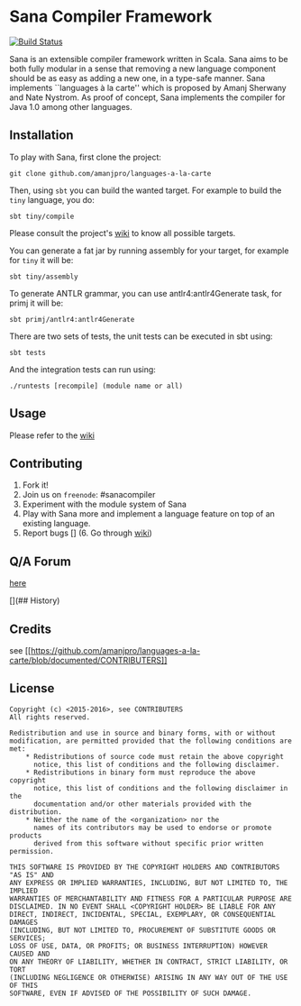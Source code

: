 # Sana Compiler Framework

[![Build Status](https://travis-ci.org/amanjpro/languages-a-la-carte.svg?branch=master)](https://travis-ci.org/amanjpro/languages-a-la-carte)

Sana is an extensible compiler framework written in Scala. Sana aims to be both
fully modular in a sense that removing a new language component should be as
easy as adding a new one, in a type-safe manner. Sana implements ``languages à
la carte'' which is proposed by Amanj Sherwany and Nate Nystrom. As proof of
concept, Sana implements the compiler for Java 1.0 among other languages.

## Installation

To play with Sana, first clone the project:
```
git clone github.com/amanjpro/languages-a-la-carte
```

Then, using `sbt` you can build the wanted target. For example to build the
`tiny` language, you do:

```
sbt tiny/compile
```

Please consult the project's [wiki](https://github.com/amanjpro/languages-a-la-carte/wiki)
to know all possible targets.

You can generate a fat jar by running assembly for your target, for example for
`tiny` it will be:

```
sbt tiny/assembly
```

To generate ANTLR grammar, you can use antlr4:antlr4Generate task, for primj it will be:

```
sbt primj/antlr4:antlr4Generate
```

There are two sets of tests, the unit tests can be executed in sbt using:
```
sbt tests
```

And the integration tests can run using:
```
./runtests [recompile] (module name or all)
```


## Usage

Please refer to the [wiki](https://github.com/amanjpro/languages-a-la-carte/wiki)

## Contributing

1. Fork it!
2. Join us on `freenode`: #sanacompiler
3. Experiment with the module system of Sana
4. Play with Sana more and implement a language feature on top of an
   existing language.
5. Report bugs
[] (6. Go through [wiki](https://github.com/amanjpro/sana/wiki/Contributing))

## Q/A Forum
[here](https://groups.google.com/d/forum/sana-compiler-framework)


[](## History)


## Credits
see [[https://github.com/amanjpro/languages-a-la-carte/blob/documented/CONTRIBUTERS]]


## License

```
Copyright (c) <2015-2016>, see CONTRIBUTERS
All rights reserved.

Redistribution and use in source and binary forms, with or without
modification, are permitted provided that the following conditions are met:
    * Redistributions of source code must retain the above copyright
      notice, this list of conditions and the following disclaimer.
    * Redistributions in binary form must reproduce the above copyright
      notice, this list of conditions and the following disclaimer in the
      documentation and/or other materials provided with the distribution.
    * Neither the name of the <organization> nor the
      names of its contributors may be used to endorse or promote products
      derived from this software without specific prior written permission.

THIS SOFTWARE IS PROVIDED BY THE COPYRIGHT HOLDERS AND CONTRIBUTORS "AS IS" AND
ANY EXPRESS OR IMPLIED WARRANTIES, INCLUDING, BUT NOT LIMITED TO, THE IMPLIED
WARRANTIES OF MERCHANTABILITY AND FITNESS FOR A PARTICULAR PURPOSE ARE
DISCLAIMED. IN NO EVENT SHALL <COPYRIGHT HOLDER> BE LIABLE FOR ANY
DIRECT, INDIRECT, INCIDENTAL, SPECIAL, EXEMPLARY, OR CONSEQUENTIAL DAMAGES
(INCLUDING, BUT NOT LIMITED TO, PROCUREMENT OF SUBSTITUTE GOODS OR SERVICES;
LOSS OF USE, DATA, OR PROFITS; OR BUSINESS INTERRUPTION) HOWEVER CAUSED AND
ON ANY THEORY OF LIABILITY, WHETHER IN CONTRACT, STRICT LIABILITY, OR TORT
(INCLUDING NEGLIGENCE OR OTHERWISE) ARISING IN ANY WAY OUT OF THE USE OF THIS
SOFTWARE, EVEN IF ADVISED OF THE POSSIBILITY OF SUCH DAMAGE.
```
